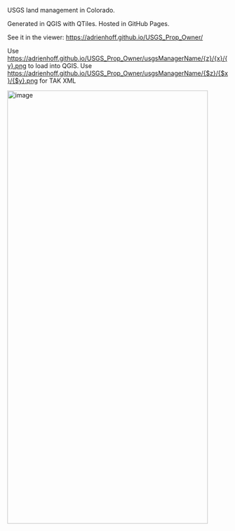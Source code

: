 USGS land management in Colorado.

Generated in QGIS with QTiles. Hosted in GitHub Pages.

See it in the viewer: https://adrienhoff.github.io/USGS_Prop_Owner/

Use https://adrienhoff.github.io/USGS_Prop_Owner/usgsManagerName/{z}/{x}/{y}.png to load into QGIS. 
Use https://adrienhoff.github.io/USGS_Prop_Owner/usgsManagerName/{$z}/{$x}/{$y}.png for TAK XML

<img width="457" height="988" alt="image" src="https://github.com/user-attachments/assets/e096d86f-ff78-4a32-8cc0-b1b219d87d6d" />
